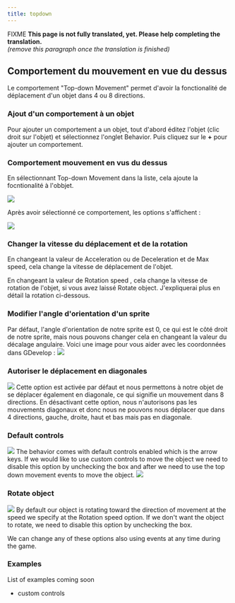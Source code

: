 ```yaml
---
title: topdown
---
```

FIXME **This page is not fully translated, yet. Please help completing the translation.**  
*(remove this paragraph once the translation is finished)*

## Comportement du mouvement en vue du dessus

Le comportement "Top-down Movement" permet d'avoir la fonctionalité de déplacement d'un objet dans 4 ou 8 directions.

### Ajout d'un comportement à un objet

Pour ajouter un comportement a un objet, tout d'abord éditez l'objet (clic droit sur l'objet) et sélectionnez l'onglet Behavior. Puis cliquez sur le **+** pour ajouter un comportement.

### Comportement mouvement en vus du dessus

En sélectionnant Top-down Movement dans la liste, cela ajoute la focntionalité à l'obbjet.

![](/gdevelop5/behaviors/top-down-movement-behav-inlist.png)

Après avoir sélectionné ce comportement, les options s'affichent :

![](/gdevelop5/behaviors/topdown-movement-options.png)

### Changer la vitesse du déplacement et de la rotation

En changeant la valeur de Acceleration ou de Deceleration et de Max speed, cela change la vitesse de déplacement de l'objet.

En changeant la valeur de Rotation speed , cela change la vitesse de rotation de l'objet, si vous avez laissé Rotate object. J'expliquerai plus en détail la rotation ci-dessous.

### Modifier l'angle d'orientation d'un sprite

Par défaut, l'angle d'orientation de notre sprite est 0, ce qui est le côté droit de notre sprite, mais nous pouvons changer cela en changeant la valeur du décalage angulaire. Voici une image pour vous aider avec les coordonnées dans GDevelop : ![](/gdevelop5/behaviors/gdevelop_co.png)

### Autoriser le déplacement en diagonales

![](/gdevelop5/behaviors/allow-diagonals-box.png) Cette option est activée par défaut et nous permettons à notre objet de se déplacer également en diagonale, ce qui signifie un mouvement dans 8 directions. En désactivant cette option, nous n'autorisons pas les mouvements diagonaux et donc nous ne pouvons nous déplacer que dans 4 directions, gauche, droite, haut et bas mais pas en diagonale.

### Default controls

![](/gdevelop5/behaviors/top-down-movement-default-controls-box.png) The behavior comes with default controls enabled which is the arrow keys. If we would like to use custom controls to move the object we need to disable this option by unchecking the box and after we need to use the top down movement events to move the object. ![](/gdevelop5/behaviors/top-down-movement-events.png)

### Rotate object

![](/gdevelop5/behaviors/top-down-movement-rotateobject-box.png) By default our object is rotating toward the direction of movement at the speed we specify at the Rotation speed option. If we don't want the object to rotate, we need to disable this option by unchecking the box.

We can change any of these options also using events at any time during the game.

### Examples

List of examples coming soon

- custom controls
